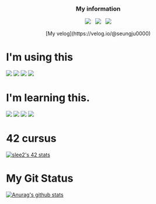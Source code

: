 <h3 align="center"><b>My information</b></h3>

<p align="center">
<a href="https://companies.intra.42.fr/users/87024/resumes/5671" target="_blank"><img src="https://img.shields.io/badge/-42Seoul-000000?style=for-the-badge&logo=42&logoColor=FFFFFF"/></a> &nbsp
<a href="https://www.notion.so/afab4438e1914a85b95e33864877d85b?v=3b34da176faf42a0bcebd12f5ac69ea2" target="_blank"><img src="https://img.shields.io/badge/-Notion-000000?style=for-the-badge&logo=Notion&logoColor=FFFFFF"/></a> &nbsp
<a href="https://www.facebook.com/people/%EC%9D%B4%EC%8A%B9%EC%A3%BC/100002673633503/" target="_blank"><img src="https://img.shields.io/badge/-Facebook-000000?style=for-the-badge&logo=Facebook&logoColor=FFFFFF"/></a> </br>

<p align="center">
[My velog](https://velog.io/@seungju0000)

# I'm using this

<a target="_blank"><img src="https://img.shields.io/badge/-Vim-FFFFFF?style=for-the-badge&logo=Vim&logoColor=019733"/></a>
<a target="_blank"><img src="https://img.shields.io/badge/-VS Code-FFFFFF?style=for-the-badge&logo=Visual Studio Code&logoColor=007ACC"/></a>
<a target="_blank"><img src="https://img.shields.io/badge/-IntelliJ IDEA-FFFFFF?style=for-the-badge&logo=IntelliJ IDEA&logoColor=000000"/></a>
<a target="_blank"><img src="https://img.shields.io/badge/-Eclipse IDE-FFFFFF?style=for-the-badge&logo=Eclipse IDE&logoColor=2C2255"/></a>


# I'm learning this.

<a target="_blank"><img src="https://img.shields.io/badge/-FFFFFF?style=for-the-badge&logo=C&logoColor=A8B9CC"/></a>
<a target="_blank"><img src="https://img.shields.io/badge/-000000?style=for-the-badge&logo=C\+\+&logoColor=00599C"/></a>
<a target="_blank"><img src="https://img.shields.io/badge/-FFFFFF?style=for-the-badge&logo=Java&logoColor=007396"/></a>
<a target="_blank"><img src="https://img.shields.io/badge/-FFFFFF?style=for-the-badge&logo=Spring&logoColor=6DB33F"/></a>



# 42 cursus
[![slee2's 42 stats](https://badge42.herokuapp.com/api/stats/slee2?privacyEmail=true)](https://github.com/JaeSeoKim/badge42)


# My Git Status
[![Anurag's github stats](https://github-readme-stats.vercel.app/api?username=Lee-seungju&show_icons=true&theme=radical)](https://github.com/anuraghazra/github-readme-stats)

<!--
**Lee-seungju/Lee-seungju** is a ✨ _special_ ✨ repository because its `README.md` (this file) appears on your GitHub profile.

Here are some ideas to get you started:

- 🔭 I’m currently working on ...
- 🌱 I’m currently learning ...
- 👯 I’m looking to collaborate on ...
- 🤔 I’m looking for help with ...
- 💬 Ask me about ...
- 📫 How to reach me: ...
- 😄 Pronouns: ...
- ⚡ Fun fact: ...
-->

